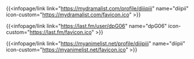 {{<infopage/link link="https://mydramalist.com/profile/diiipiii" name="diipii" icon-custom="https://mydramalist.com/favicon.ico" >}}

{{<infopage/link link="https://last.fm/user/dpG06" name="dpG06" icon-custom="https://last.fm/favicon.ico" >}}

{{<infopage/link link="https://myanimelist.net/profile/diiipiii" name="diipii" icon-custom="https://myanimelist.net/favicon.ico" >}}